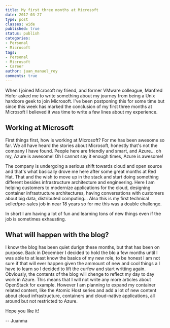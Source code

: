 ```yaml
---
title: My first three months at Microsoft
date: 2017-03-27
type: post
classes: wide
published: true
status: publish
categories:
- Personal
- Microsoft
tags:
- Personal
- Microsoft
- Career
author: juan_manuel_rey
comments: true
---
```


When I joined Microsoft my friend, and former VMware colleague, Manfred Hofer asked me to write something about my journey from being a Unix hardcore geek to join Microsoft. I've been postponing this for some time but since this week has marked the conclusion of my first three months at Microsoft I believed it was time to write a few lines about my experience.

## Working at Microsoft

First things first, how is working at Microsoft? For me has been awesome so far. We all have heard the stories about Microsoft, honestly that's not the company I have found. People here are friendly and smart, and Azure... oh my, Azure is awesome! Oh I cannot say it enough times, Azure is awesome!

The company is undergoing a serious shift towards cloud and open source and that's what basically drove me here after some great months at Red Hat. That and the wish to move up in the stack and start doing something different besides infrastructure architecture and engineering. Here I am helping customers to modernize applications for the cloud, designing container infrastructure architectures, having conversations with customers about big data, distributed computing... Also this is my first technical seller/pre-sales job in near 18 years so for me this was a double challenge.

In short I am having a lot of fun and learning tons of new things even if the job is sometimes exhausting.

## What will happen with the blog?

I know the blog has been quiet durign these months, but that has been on purpose. Back in December I decided to hold the blo a few months until I was able to at least know the basics of my new role, to be honest I am not sure if that will ever happen given the ammount of new and cool things a I have to learn so I decided to lift the curfew and start writting again. Obviously, the contents of the blog will chenge to reflect my day to day work in Azure. This means that I will not write any more articles about OpenStack for example. However I am planning to expand my container related content, like the Atomic Host series and add a lot of new content about cloud infrastructure, containers and cloud-native applications, all around but not restricted to Azure.

Hope you like it!

-- Juanma

